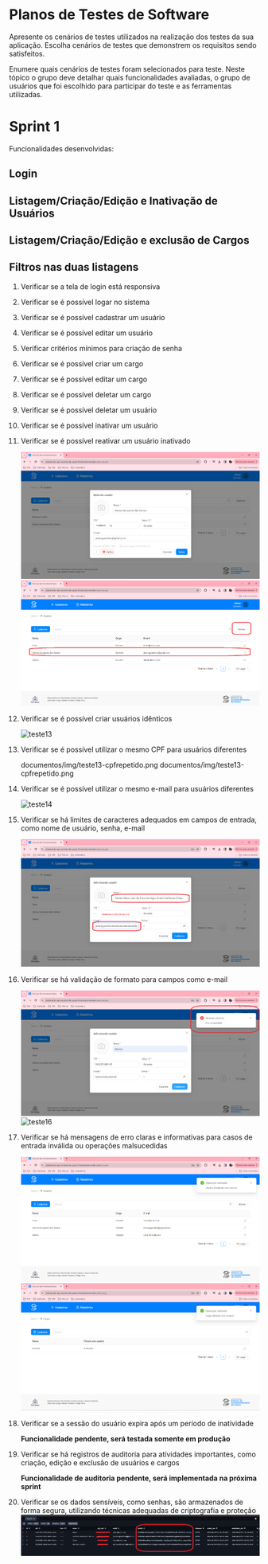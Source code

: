 # Planos de Testes de Software

Apresente os cenários de testes utilizados na realização dos testes da sua aplicação. Escolha cenários de testes que demonstrem os requisitos sendo satisfeitos.

Enumere quais cenários de testes foram selecionados para teste. Neste tópico o grupo deve detalhar quais funcionalidades avaliadas, o grupo de usuários que foi escolhido para participar do teste e as ferramentas utilizadas.

# Sprint 1

Funcionalidades desenvolvidas:
## Login
## Listagem/Criação/Edição e Inativação de Usuários
## Listagem/Criação/Edição e exclusão de Cargos
## Filtros nas duas listagens

1. Verificar se a tela de login está responsiva
2. Verificar se é possível logar no sistema
3. Verificar se é possível cadastrar um usuário
4. Verificar se é possível editar um usuário
5. Verificar critérios mínimos para criação de senha
6. Verificar se é possível criar um cargo
7. Verificar se é possível editar um cargo
8. Verificar se é possível deletar um cargo
9. Verificar se é possível deletar um usuário
10. Verificar se é possível inativar um usuário
11. Verificar se é possível reativar um usuário inativado

    ![teste11](img/teste11-usuarioInativo.png)
    ![teste11](img/teste11-usuarioAtivo.png)

13. Verificar se é possível criar usuários idênticos
    
    ![teste13](img/teste12.png.png)
15. Verificar se é possível utilizar o mesmo CPF para usuários diferentes

    documentos/img/teste13-cpfrepetido.png
    documentos/img/teste13-cpfrepetido.png
    
16. Verificar se é possível utilizar o mesmo e-mail para usuários diferentes

    ![teste14](teste14-emailrepetido.png)
    
17. Verificar se há limites de caracteres adequados em campos de entrada, como nome de usuário, senha, e-mail

    ![teste15](img/teste15-quantcaracteres.png)
18. Verificar se há validação de formato para campos como e-mail 

    ![teste16](img/teste16.1-erroValidacaoemail.png)
    ![teste16](img/teste16.1-validacaoemail.png)
      
19. Verificar se há mensagens de erro claras e informativas para casos de entrada inválida ou operações malsucedidas

    ![teste17](img/teste17-mensagemSucesso.png)
    ![teste17](img/teste17-mensagemDeletar.png)

21. Verificar se a sessão do usuário expira após um período de inatividade
    
    **Funcionalidade pendente, será testada somente em produção**

22. Verificar se há registros de auditoria para atividades importantes, como criação, edição e exclusão de usuários e cargos
    
    **Funcionalidade de auditoria pendente, será implementada na próxima sprint**
    
23. Verificar se os dados sensíveis, como senhas, são armazenados de forma segura, utilizando técnicas adequadas de criptografia e proteção
  ![teste20](img/Teste20.jpeg)


